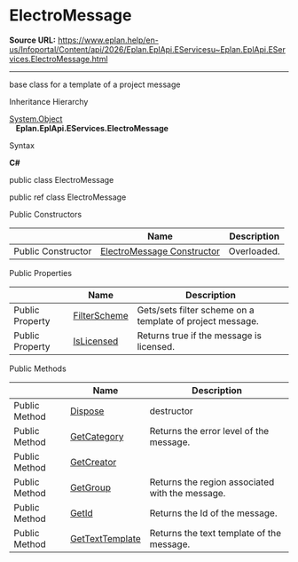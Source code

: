 # ElectroMessage

**Source URL:** https://www.eplan.help/en-us/Infoportal/Content/api/2026/Eplan.EplApi.EServicesu~Eplan.EplApi.EServices.ElectroMessage.html

---

base class for a template of a project message

Inheritance Hierarchy

[System.Object](#)  
   **Eplan.EplApi.EServices.ElectroMessage**

Syntax

**C#**



public class ElectroMessage

public ref class ElectroMessage

Public Constructors

|  | Name | Description |
| --- | --- | --- |
| Public Constructor | [ElectroMessage Constructor](Eplan.EplApi.EServicesu~Eplan.EplApi.EServices.ElectroMessage~_ctor.html) | Overloaded. |



Public Properties

|  | Name | Description |
| --- | --- | --- |
| Public Property | [FilterScheme](Eplan.EplApi.EServicesu~Eplan.EplApi.EServices.ElectroMessage~FilterScheme.html) | Gets/sets filter scheme on a template of project message. |
| Public Property | [IsLicensed](Eplan.EplApi.EServicesu~Eplan.EplApi.EServices.ElectroMessage~IsLicensed.html) | Returns true if the message is licensed. |



Public Methods

|  | Name | Description |
| --- | --- | --- |
| Public Method | [Dispose](Eplan.EplApi.EServicesu~Eplan.EplApi.EServices.ElectroMessage~Dispose().html) | destructor |
| Public Method | [GetCategory](Eplan.EplApi.EServicesu~Eplan.EplApi.EServices.ElectroMessage~GetCategory.html) | Returns the error level of the message. |
| Public Method | [GetCreator](Eplan.EplApi.EServicesu~Eplan.EplApi.EServices.ElectroMessage~GetCreator.html) |  |
| Public Method | [GetGroup](Eplan.EplApi.EServicesu~Eplan.EplApi.EServices.ElectroMessage~GetGroup.html) | Returns the region associated with the message. |
| Public Method | [GetId](Eplan.EplApi.EServicesu~Eplan.EplApi.EServices.ElectroMessage~GetId.html) | Returns the Id of the message. |
| Public Method | [GetTextTemplate](Eplan.EplApi.EServicesu~Eplan.EplApi.EServices.ElectroMessage~GetTextTemplate.html) | Returns the text template of the message. |


